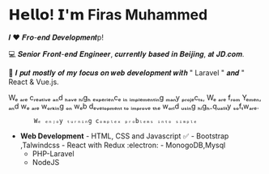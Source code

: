 
# 𝗛𝗲𝗹𝗹𝗼! 𝗜'𝗺 Firas Muhammed

𝑰 ❤️ 𝑭𝒓𝒐-𝒆𝒏𝒅 𝑫𝒆𝒗𝒆𝒍𝒐𝒑𝒎𝒆𝒏𝒕p!

:computer: 𝑺𝒆𝒏𝒊𝒐𝒓 𝑭𝒓𝒐𝒏𝒕-𝒆𝒏𝒅 𝑬𝒏𝒈𝒊𝒏𝒆𝒆𝒓, 𝒄𝒖𝒓𝒓𝒆𝒏𝒕𝒍𝒚 𝒃𝒂𝒔𝒆𝒅 𝒊𝒏 𝑩𝒆𝒊𝒋𝒊𝒏𝒈, 𝒂𝒕 𝑱𝑫.𝒄𝒐𝒎. 

:vulcan_salute: 𝑰 𝒑𝒖𝒕 𝒎𝒐𝒔𝒕𝒍𝒚 𝒐𝒇 𝒎𝒚 𝒇𝒐𝒄𝒖𝒔 𝒐𝒏 𝒘𝒆𝒃 𝒅𝒆𝒗𝒆𝒍𝒐𝒑𝒎𝒆𝒏𝒕 𝒘𝒊𝒕𝒉 " Laravel " 𝒂𝒏𝒅 " React & Vue.js. 

 Wₑ ₐᵣₑ cᵣₑₐₜᵢᵥₑ ₐₙd ₕₐᵥₑ ₕᵢgₕ ₑₓₚₑᵣᵢₑₙcₑ ᵢₙ ᵢₘₚₗₑₘₑₙₜᵢₙg ₘₐₙy ₚᵣₒⱼₑcₜₛ, Wₑ ₐᵣₑ fᵣₒₘ Yₑₘₑₙ, ₐₙd wₑ ₐᵣₑ wₒᵣₖᵢₙg ₒₙ wₑb dₑᵥₑₗₒₚₘₑₙₜ ₜₒ ᵢₘₚᵣₒᵥₑ ₜₕₑ wₒᵣₗd ᵤₛᵢₙg ₕᵢgₕ₋qᵤₐₗᵢₜy ₛₒfₜwₐᵣₑ. 
           
           Wₑ ₑₙⱼₒy ₜᵤᵣₙᵢₙg cₒₘₚₗₑₓ ₚᵣₒbₗₑₘₛ ᵢₙₜₒ ₛᵢₘₚₗₑ

- **Web Development**
        - HTML, CSS and Javascript :white_check_mark:
        - Bootstrap ,Talwindcss
        - React with Redux :electron:
        - MonogoDB,Mysql
  - PHP-Laravel
  - NodeJS  
